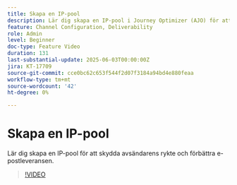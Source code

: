 ```yaml
---
title: Skapa en IP-pool
description: Lär dig skapa en IP-pool i Journey Optimizer (AJO) för att skydda avsändarens rykte och förbättra e-postleveransen.
feature: Channel Configuration, Deliverability
role: Admin
level: Beginner
doc-type: Feature Video
duration: 131
last-substantial-update: 2025-06-03T00:00:00Z
jira: KT-17709
source-git-commit: cce0bc62c653f544f2d07f3184a94bd4e880feaa
workflow-type: tm+mt
source-wordcount: '42'
ht-degree: 0%

---
```



# Skapa en IP-pool

Lär dig skapa en IP-pool för att skydda avsändarens rykte och förbättra e-postleveransen.

>[!VIDEO](https://video.tv.adobe.com/v/3463253/?learn=on&enablevpops&captions=swe)
